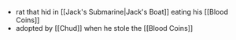 - rat that hid in [[Jack's Submarine|Jack's Boat]] eating his [[Blood Coins]]
- adopted by [[Chud]] when he stole the [[Blood Coins]]